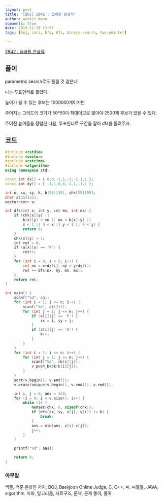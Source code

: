 ```yaml
---
layout: post
title: '[BOJ] 2842 : 집배원 한상덕'
author: wookje.kwon
comments: true
date: 2018-11-19 13:57
tags: [boj, coci, bfs, dfs, binary-search, two-pointer]

---
```


[2842 : 집배원 한상덕](https://www.acmicpc.net/problem/2842)  

## 풀이

parametric search로도 풀릴 것 같은데

나는 투포인터로 풀었다.

높이가 될 수 있는 후보는 1000000개이지만

주어지는 그리드의 크기가 50*50이 최대이므로 많아야 2500개 후보가 있을 수 있다.

주어진 높이들을 정렬한 다음, 투포인터로 구간을 잡아 dfs를 돌려주자.

## 코드

```cpp
#include <cstdio>
#include <vector>
#include <cstring>
#include <algorithm>
using namespace std;

const int dx[] = { 0,0,-1,1,-1,-1,1,1 };
const int dy[] = { -1,1,0,0,-1,1,-1,1 };

int n, sx, sy, k, b[55][55], chk[55][55];
char a[55][55];
vector<int> v;

int dfs(int x, int y, int mn, int mx) {
    if (chk[x][y] ||
        b[x][y] < mn || mx < b[x][y] ||
        x < 1 || n < x || y < 1 || n < y) {
        return 0;
    }
    chk[x][y] = 1;
    int ret = 0;
    if (a[x][y] == 'K') {
        ret++;
    }
    for (int i = 0; i < 8; i++) {
        int nx = x+dx[i], ny = y+dy[i];
        ret += dfs(nx, ny, mn, mx);
    }
    return ret;
}

int main() {
    scanf("%d", &n);
    for (int i = 1; i <= n; i++) {
        scanf("%s", a[i]+1);
        for (int j = 1; j <= n; j++) {
            if (a[i][j] == 'P') {
                sx = i, sy = j;
            }
            if (a[i][j] == 'K') {
                k++;
            }
        }
    }
    for (int i = 1; i <= n; i++) {
        for (int j = 1; j <= n; j++) {
            scanf("%d", &b[i][j]);
            v.push_back(b[i][j]);
        }
    }
    sort(v.begin(), v.end());
    v.erase(unique(v.begin(), v.end()), v.end());

    int i, j = 0, ans = 1e9;
    for (i = 0; i < v.size(); i++) {
        while (1) {
            memset(chk, 0, sizeof(chk));
            if (dfs(sx, sy, v[j], v[i]) != k) {
                break;
            }
            ans = min(ans, v[i]-v[j]);
            j++;
        }
    }

    printf("%d", ans);

    return 0;
}
```  

### 아무말  
백준, 백준 온라인 저지, BOJ, Baekjoon Online Judge, C, C++, 씨, 씨쁠쁠, JAVA, algorithm, 자바, 알고리즘, 자료구조, 문제, 문제 풀이, 풀이
